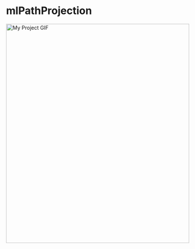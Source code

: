 # mlPathProjection
<img src="https://previews.dropbox.com/p/thumb/AB_8RTEhHeQfMAKyeUZtUzpbxIEuKZ0NbOOgymaGmVeFwj6pBe5_8iELUOKnSDk93jAUG06ZU4F2TTrSFwuERkBIRXDq6J1LzVr1W6W0jmlpE2EKTrbeNsV59-NhKTsSd-sTm3v5omZokZQDWC6U6cKQ8HjKm3p7HBLYQC3LzGWxQDD-VP1Y-M1sWRNfk3CgewHakdBoc33cfwqrFcNWxs4r5QLdfDx3FCQRyW2-KhzbXZ0yZphyD5Tq3xHpugZ_JGMKwY3-2bFl8Wif8a-pu2SWBM4YIIKLdT_-aNz9XGKI244S_f6h8iwO6vjl9-92qTP0Q7chR37K993rhA2By9N9Z7PpnHfyG1zburMzL8E39EAU6HwxtDB05IW5h9xwRig/p.gif" alt="My Project GIF" width="500" height="600">


